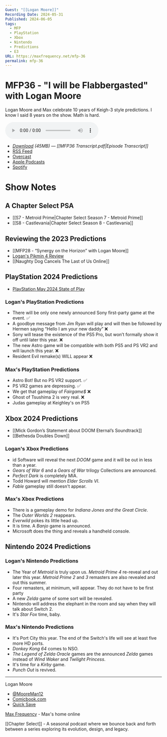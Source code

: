 ```yaml
---
Guest: "[[Logan Moore]]"
Recording Date: 2024-05-31
Published: 2024-06-05
tags:
  - MFP
  - PlayStation
  - Xbox
  - Nintendo
  - Predictions
  - E3
URL: https://maxfrequency.net/mfp-36
permalink: mfp-36
---
```

# MFP36 - "I will be Flabbergasted" with Logan Moore

Logan Moore and Max celebrate 10 years of Keigh-3 style predictions. I know I said 8 years on the show. Math is hard.

<audio controls>
  <source src="https://traffic.libsyn.com/maxfrequency/MFP36_Final.mp3">
</audio>

- *[Download](https://traffic.libsyn.com/maxfrequency/MFP36_Final.mp3) (45MB)  — [[MFP36 Transcript.pdf|Episode Transcript]]*
- [RSS Feed](https://maxfrequency.libsyn.com/rss)
- [Overcast](https://overcast.fm/itunes1557043396)
- [Apple Podcasts](https://podcasts.apple.com/us/podcast/the-max-frequency-podcast/id1557043396)
- [Spotify](https://open.spotify.com/show/3W1LwBNmhZ6s5QmQViWXKn)

# Show Notes
## A Chapter Select PSA
- [[S7 - Metroid Prime|Chapter Select Season 7 - Metroid Prime]]
- [[S8 - Castlevania|Chapter Select Season 8 - Castlevania]]
## Reviewing the 2023 Predictions
- [[MFP28 - “Synergy on the Horizon” with Logan Moore]]
- [Logan's Pikmin 4 Review](https://comicbook.com/gaming/news/pikmin-4-nintendo-switch-review/)
- [[Naughty Dog Cancels The Last of Us Online]]
## PlayStation 2024 Predictions
- [PlayStation May 2024 State of Play](https://youtube.com/watch?v=m-4ZM3jxhdE)
### Logan's PlayStation Predictions
- There will be only one newly announced Sony first-party game at the event. ✅
- A goodbye message from Jim Ryan will play and will then be followed by Hermen saying “Hello I am your new daddy” ❌
- Sony will tease the existence of the PS5 Pro, but won’t formally show it off until later this year. ❌
- The new Astro game will be compatible with both PS5 and PS VR2 and will launch this year. ❌
- Resident Evil remake(s) WILL appear ❌
### Max's PlayStation Predictions
- Astro Bot! But no PS VR2 support. ✅
- PS VR2 games are depressing. ✅
- We get that gameplay of *Fairgame$* ❌
- Ghost of Tsushima 2 is very real. ❌
- Judas gameplay at Keighley's on PS5
## Xbox 2024 Predictions
- [[Mick Gordon’s Statement about DOOM Eternal’s Soundtrack]]
- [[Bethesda Doubles Down]]
### Logan's Xbox Predictions
- id Software will reveal the next *DOOM* game and it will be out in less than a year.
- *Gears of War 6* and a *Gears of War* trilogy Collections are announced.
- *Perfect Dark* is completely MIA.
- Todd Howard will mention *Elder Scrolls VI*.
- *Fable* gameplay still doesn't appear.
### Max's Xbox Predictions
- There is a gameplay demo for *Indiana Jones and the Great Circle*.
- The *Outer Worlds 2* reappears.
- *Everwild* pokes its little head up.
- It is time. A *Banjo* game is announced.
- Microsoft does the thing and reveals a handheld console. 
## Nintendo 2024 Predictions
### Logan's Nintendo Predictions
- The Year of *Metroid* is truly upon us. *Metroid Prime 4* re-reveal and out later this year. *Metroid Prime 2* and *3* remasters are also revealed and out this summer.
- Four remasters, at minimum, will appear. They do not have to be first party
- A new *Zelda* game of some sort will be revealed.
- Nintendo will address the elephant in the room and say when they will talk about Switch 2.
- It's *Star Fox* time, baby.
### Max's Nintendo Predictions
- It's Port City this year. The end of the Switch's life will see at least five more HD ports.
- *Donkey Kong 64* comes to NSO.
- *The Legend of Zelda Oracle* games are the announced *Zelda* games instead of *Wind Waker* and *Twilight Princess*. 
- It's time for a *Kirby* game.
- *Punch Out* is revived.

---

Logan Moore
- [@MooreMan12](https://twitter.com/mooreman12)
- [Comicbook.com](https://comicbook.com/author/MooreMan12/)
- [Quick Save](https://youtube.com/playlist?list=PLCXiYNHEeWIZorSSeQDefl1JCnL33lYcz)

[Max Frequency](https://www.maxfrequency.net/) - Max's home online 

[[Chapter Select]] - A seasonal podcast where we bounce back and forth between a series exploring its evolution, design, and legacy.